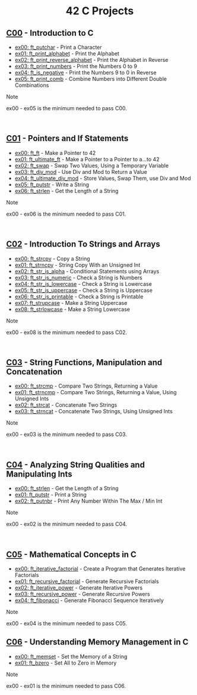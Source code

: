 <div align="center">

# 42 C Projects

</div>

## [C00](https://github.com/mukhammadsiddiq/42Berlin-Guideline/tree/main/piscine_projects/C00) - Introduction to C

- [ex00: ft_putchar](https://github.com/mukhammadsiddiq/42Berlin-Guideline/blob/main/piscine_projects/C00/ex00/ft_putchar.c) - Print a Character
- [ex01: ft_print_alphabet](https://github.com/mukhammadsiddiq/42Berlin-Guideline/blob/main/piscine_projects/C00/ex01/ft_print_alphabet.c) - Print the Alphabet
- [ex02: ft_print_reverse_alphabet](https://github.com/mukhammadsiddiq/42Berlin-Guideline/blob/main/piscine_projects/C00/ex02/ft_print_reverse_alphabet.c) - Print the Alphabet in Reverse
- [ex03: ft_print_numbers](https://github.com/mukhammadsiddiq/42Berlin-Guideline/blob/main/piscine_projects/C00/ex03/ft_print_numbers.c) - Print the Numbers 0 to 9
- [ex04: ft_is_negative](https://github.com/mukhammadsiddiq/42Berlin-Guideline/blob/main/piscine_projects/C00/ex04/ft_is_negative.c) - Print the Numbers 9 to 0 in Reverse
- [ex05: ft_print_comb](https://github.com/mukhammadsiddiq/42Berlin-Guideline/blob/main/piscine_projects/C00/ex05/ft_print_comb.c) - Combine Numbers into Different Double Combinations

> [!NOTE]
> ex00 - ex05 is the minimum needed to pass C00.

<br>

## [C01](https://github.com/mukhammadsiddiq/42Berlin-Guideline/tree/main/piscine_projects/C01) - Pointers and If Statements

- [ex00: ft_ft](https://github.com/mukhammadsiddiq/42Berlin-Guideline/blob/main/piscine_projects/C01/ex00/ft_ft.c) - Make a Pointer to 42
- [ex01: ft_ultimate_ft](https://github.com/mukhammadsiddiq/42Berlin-Guideline/blob/main/piscine_projects/C01/ex01/ft_ultimate_ft.c) - Make a Pointer to a Pointer to a...to 42
- [ex02: ft_swap](https://github.com/mukhammadsiddiq/42Berlin-Guideline/blob/main/piscine_projects/C01/ex02/ft_swap.c) - Swap Two Values, Using a Temporary Variable
- [ex03: ft_div_mod](https://github.com/mukhammadsiddiq/42Berlin-Guideline/blob/main/piscine_projects/C01/ex03/ft_div_mod.c) - Use Div and Mod to Return a Value
- [ex04: ft_ultimate_div_mod](https://github.com/mukhammadsiddiq/42Berlin-Guideline/blob/main/piscine_projects/C01/ex04/ft_ultimate_div_mod.c) - Store Values, Swap Them, use Div and Mod
- [ex05: ft_putstr](https://github.com/mukhammadsiddiq/42Berlin-Guideline/blob/main/piscine_projects/C01/ex05/ft_putstr.c) - Write a String
- [ex06: ft_strlen](https://github.com/mukhammadsiddiq/42Berlin-Guideline/blob/main/piscine_projects/C01/ex06/ft_strlen.c) - Get the Length of a String

> [!NOTE]
> ex00 - ex06 is the minimum needed to pass C01.

<br>

## [C02](https://github.com/mukhammadsiddiq/42Berlin-Guideline/tree/main/piscine_projects/C02) - Introduction To Strings and Arrays

- [ex00: ft_strcpy](https://github.com/mukhammadsiddiq/42Berlin-Guideline/blob/main/piscine_projects/C02/ex00/ft_strcpy.c) - Copy a String
- [ex01: ft_strncpy](https://github.com/mukhammadsiddiq/42Berlin-Guideline/blob/main/piscine_projects/C02/ex01/ft_strncpy.c) - String Copy With an Unsigned Int
- [ex02: ft_str_is_alpha](https://github.com/mukhammadsiddiq/42Berlin-Guideline/blob/main/piscine_projects/C02/ex02/ft_str_is_alpha.c) - Conditional Statements using Arrays
- [ex03: ft_str_is_numeric](https://github.com/mukhammadsiddiq/42Berlin-Guideline/blob/main/piscine_projects/C02/ex03/ft_str_is_numeric.c) - Check a String is Numbers
- [ex04: ft_str_is_lowercase](https://github.com/mukhammadsiddiq/42Berlin-Guideline/blob/main/piscine_projects/C02/ex04/ft_str_is_lowercase.c) - Check a String is Lowercase
- [ex05: ft_str_is_uppercase](https://github.com/mukhammadsiddiq/42Berlin-Guideline/blob/main/piscine_projects/C02/ex05/ft_str_is_uppercase.c) - Check a String is Uppercase
- [ex06: ft_str_is_printable](https://github.com/mukhammadsiddiq/42Berlin-Guideline/blob/main/piscine_projects/C02/ex06/ft_str_is_printable.c) - Check a String is Printable
- [ex07: ft_strupcase](https://github.com/mukhammadsiddiq/42Berlin-Guideline/blob/main/piscine_projects/C02/ex07/ft_strupcase.c) - Make a String Uppercase
- [ex08: ft_strlowcase](https://github.com/mukhammadsiddiq/42Berlin-Guideline/blob/main/piscine_projects/C02/ex08/ft_strlowcase.c) - Make a String Lowercase

> [!NOTE]
> ex00 - ex08 is the minimum needed to pass C02.

<br>

## [C03](https://github.com/mukhammadsiddiq/42Berlin-Guideline/tree/main/piscine_projects/C03) - String Functions, Manipulation and Concatenation

- [ex00: ft_strcmp](https://github.com/mukhammadsiddiq/42Berlin-Guideline/blob/main/piscine_projects/C03/ex00/ft_strcmp.c) - Compare Two Strings, Returning a Value
- [ex01: ft_strncmp](https://github.com/mukhammadsiddiq/42Berlin-Guideline/blob/main/piscine_projects/C03/ex01/ft_strncmp.c) - Compare Two Strings, Returning a Value, Using Unsigned Ints
- [ex02: ft_strcat](https://github.com/mukhammadsiddiq/42Berlin-Guideline/blob/main/piscine_projects/C03/ex02/ft_strcat.c) - Concatenate Two Strings
- [ex03: ft_strncat](https://github.com/mukhammadsiddiq/42Berlin-Guideline/blob/main/piscine_projects/C03/ex03/ft_strncat.c) - Concatenate Two Strings, Using Unsigned Ints

> [!NOTE]
> ex00 - ex03 is the minimum needed to pass C03.

<br>

## [C04](https://github.com/mukhammadsiddiq/42Berlin-Guideline/tree/main/piscine_projects/C04) - Analyzing String Qualities and Manipulating Ints

- [ex00: ft_strlen](https://github.com/mukhammadsiddiq/42Berlin-Guideline/blob/main/piscine_projects/C04/ex00/ft_strlen.c) - Get the Length of a String
- [ex01: ft_putstr](https://github.com/mukhammadsiddiq/42Berlin-Guideline/blob/main/piscine_projects/C04/ex01/ft_putstr.c) - Print a String
- [ex02: ft_putnbr](https://github.com/mukhammadsiddiq/42Berlin-Guideline/blob/main/piscine_projects/C04/ex02/ft_putnbr.c) - Print Any Number Within The Max / Min Int

> [!NOTE]
> ex00 - ex02 is the minimum needed to pass C04.

<br>

## [C05](https://github.com/mukhammadsiddiq/42Berlin-Guideline/tree/main/piscine_projects/C05) - Mathematical Concepts in C

- [ex00: ft_iterative_factorial](https://github.com/mukhammadsiddiq/42Berlin-Guideline/blob/main/piscine_projects/C05/ex00/ft_iterative_factorial.c) - Create a Program that Generates Iterative Factorials
- [ex01: ft_recursive_factorial](https://github.com/mukhammadsiddiq/42Berlin-Guideline/blob/main/piscine_projects/C05/ex01/ft_recursive_factorial.c) - Generate Recursive Factorials
- [ex02: ft_iterative_power](https://github.com/mukhammadsiddiq/42Berlin-Guideline/blob/main/piscine_projects/C05/ex02/ft_iterative_power.c) - Generate Iterative Powers
- [ex03: ft_recursive_power](https://github.com/mukhammadsiddiq/42Berlin-Guideline/blob/main/piscine_projects/C05/ex03/ft_recursive_power.c) - Generate Recursive Powers
- [ex04: ft_fibonacci](https://github.com/mukhammadsiddiq/42Berlin-Guideline/blob/main/piscine_projects/C05/ex04/ft_fibonacci.c) - Generate Fibonacci Sequence Iteratively

> [!NOTE]
> ex00 - ex04 is the minimum needed to pass C05.

## [C06](https://github.com/mukhammadsiddiq/42Berlin-Guideline/tree/main/piscine_projects/C06) - Understanding Memory Management in C

- [ex00: ft_memset](https://github.com/mukhammadsiddiq/42Berlin-Guideline/blob/main/piscine_projects/C06/ex00/ft_memset.c) - Set the Memory of a String
- [ex01: ft_bzero](https://github.com/mukhammadsiddiq/42Berlin-Guideline/blob/main/piscine_projects/C06/ex01/ft_bzero.c) - Set All to Zero in Memory

> [!NOTE]
> ex00 - ex01 is the minimum needed to pass C06.

